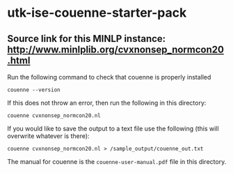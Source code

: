# utk-ise-couenne-starter-pack
Source link for this MINLP instance:
http://www.minlplib.org/cvxnonsep_normcon20.html
---
Run the following command to check that couenne is properly installed

`couenne --version`


If this does not throw an error, then run the following in this directory:    

`couenne cvxnonsep_normcon20.nl`


If you would like to save the output to a text file use the following (this will overwrite whatever is there):

`couenne cvxnonsep_normcon20.nl > /sample_output/couenne_out.txt`    


The manual for couenne is the `couenne-user-manual.pdf` file in this directory. 
